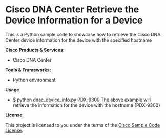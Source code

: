 # Cisco DNA Center Retrieve the Device Information for a Device


This is a Python sample code to showcase how to retrieve the Cisco DNA Center device information for the device with the specified hostname

**Cisco Products & Services:**

- Cisco DNA Center

**Tools & Frameworks:**

- Python environment

**Usage**

- $ python dnac_device_info.py PDX-9300
The above example will retrieve the information for the device with the hostname {PDX-9300}

**License**

This project is licensed to you under the terms of the [Cisco Sample
Code License](./LICENSE).

